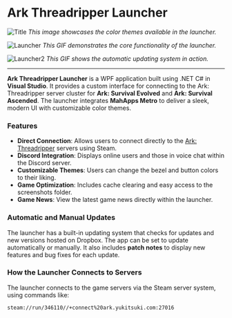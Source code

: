 # Ark Threadripper Launcher

![Title](https://res.cloudinary.com/dk2fdiuvb/image/upload/v1717156462/cards/hksnbcces87fd8lpbsxv.png)
*This image showcases the color themes available in the launcher.*

![Launcher](https://github.com/user-attachments/assets/3ff9ff1d-05cb-42ba-ba26-98d7e0f93621)
*This GIF demonstrates the core functionality of the launcher.*

![Launcher2](https://github.com/user-attachments/assets/4b36398f-0c34-4f99-ac71-d5b71276ace1)
*This GIF shows the automatic updating system in action.*

---

**Ark Threadripper Launcher** is a WPF application built using .NET C# in **Visual Studio**. It provides a custom interface for connecting to the Ark: Threadripper server cluster for **Ark: Survival Evolved** and **Ark: Survival Ascended**. The launcher integrates **MahApps Metro** to deliver a sleek, modern UI with customizable color themes.

### Features

- **Direct Connection**: Allows users to connect directly to the [Ark: Threadripper](https://survivetheark.com/index.php?/forums/topic/273566-au-threadripper-server-cluster-9x-all-maps-community-support-dedicated-tr4/) servers using Steam.
- **Discord Integration**: Displays online users and those in voice chat within the Discord server.
- **Customizable Themes**: Users can change the bezel and button colors to their liking.
- **Game Optimization**: Includes cache clearing and easy access to the screenshots folder.
- **Game News**: View the latest game news directly within the launcher.

### Automatic and Manual Updates

The launcher has a built-in updating system that checks for updates and new versions hosted on Dropbox. The app can be set to update automatically or manually. It also includes **patch notes** to display new features and bug fixes for each update.

### How the Launcher Connects to Servers

The launcher connects to the game servers via the Steam server system, using commands like:

```plaintext
steam://run/346110//+connect%20ark.yukitsuki.com:27016
